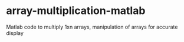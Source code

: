 # array-multiplication-matlab
Matlab code to multiply 1xn arrays, manipulation of arrays for accurate display
